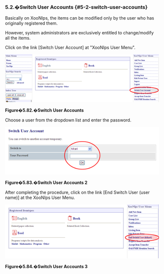 ### 5.2.�Switch User Accounts {#5-2-switch-user-accounts}

Basically on XooNIps, the items can be modified only by the user who has originally registered them.

However, system administrators are exclusively entitled to change/modify all the items.

Click on the link [Switch User Account] at &quot;XooNIps User Menu&quot;.

![Switch User Accounts](../../assets/xoonips-operate75.png)

**Figure�5.82.�Switch User Accounts**

Choose a user from the dropdown list and enter the password.

![Switch User Accounts 2](../../assets/xoonips-operate76.png)

**Figure�5.83.�Switch User Accounts 2**

After completing the procedure, click on the link [End Switch User (user name)] at the XooNIps User Menu.

![Switch User Accounts 3](../../assets/xoonips-operate77.png)

**Figure�5.84.�Switch User Accounts 3**